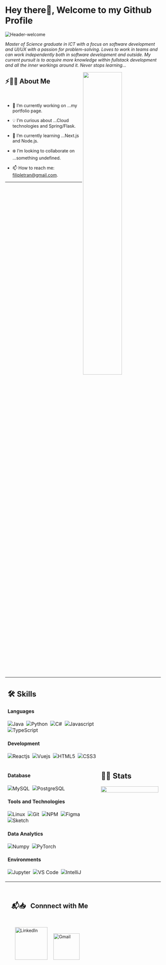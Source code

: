 # Hey there👋, Welcome to my Github Profile

<img src="https://readme-typing-svg.herokuapp.com?font=Architects+Daughter&size=22&duration=1500&pause=1000&width=435&lines=Aspiring+software+engineer...;Fullstack+developer%2C+focus+on+frontend;It's+a+me...+Filip%21" alt="Header-welcome"/>
 
 <p> <i>Master of Science graduate in ICT with a focus on software development and UI/UX with a passion for problem-solving. Loves to work in teams and can work independently both in software development and outside. My current pursuit is to acquire more knowledge within fullstack development and all the inner workings around it. Never stops learning... </i></p>


<img src="https://user-images.githubusercontent.com/89788120/167628634-549d2bdd-609e-4275-85af-1e1974da64ca.gif" width="50%" align="right" />

## ⚡🙋‍♂️ About Me

</br>

- 🔧 I’m currently working on ...my portfolio page.

- 💡 I’m curious about ...Cloud technologies and Spring/Flask.
- 📖 I’m currently learning ...Next.js and Node.js.
- ❄️ I’m looking to collaborate on ...something undefined.
- 📫 How to reach me: filipletran@gmail.com.

<hr>



</br>


<table width="100%" >

 <tr>
    <td width="60%">
     
## 🛠️ Skills

#### Languages

![Java](https://img.shields.io/badge/Java-%23150458.svg?style=flat&logo=java&logoColor=orange)&nbsp;
![Python](https://img.shields.io/badge/-Python-05122A?style=flat&logo=python)&nbsp;
![C#](https://img.shields.io/badge/-C%23-05122A?style=flat&logo=Csharp)&nbsp;
![Javascript](https://img.shields.io/badge/JavaScript-F7DF1E?style=flat&logo=javascript&logoColor=black)&nbsp;
![TypeScript](https://img.shields.io/badge/Typescript-007acc?style=flat&logo=Typescript&logoColor=white)&nbsp;
<!-- ![R](https://img.shields.io/badge/R-276DC3?style=flat&logo=r&logoColor=blue&color=0B2C4A)&nbsp; -->
<!-- ![Shell Script](https://img.shields.io/badge/Shell_Script-121011?style=flat&logo=gnu-bash&logoColor=white) -->


#### Development
![Reactjs](https://img.shields.io/badge/React-20232A?style=flat&logo=react&logoColor=61DAFB)&nbsp;
![Vuejs](https://img.shields.io/badge/Vue-35495e?style=flat&logo=vue.js&logoColor=42b883)&nbsp;
![HTML5](https://img.shields.io/badge/HTML5-e34c26?style=flat&logo=html5&logoColor=white)&nbsp;
![CSS3](https://img.shields.io/badge/CSS3-264de4?style=flat&logo=css3&logoColor=white)&nbsp;
<!-- ![Flask](https://img.shields.io/badge/Flask-000000?style=flat&logo=flask&logoColor=white)&nbsp; -->
<!-- ![Django](https://img.shields.io/badge/Django-092E20?style=flat&logo=django&logoColor=white)&nbsp; -->
<!-- ![Jquery](https://img.shields.io/badge/jQuery-0769AD?style=flat&logo=jquery&logoColor=white)&nbsp; -->
<!-- ![Apache](https://img.shields.io/badge/Apache-D22128?style=flat&logo=Apache&logoColor=white) -->
<!--      
![Express.js](https://img.shields.io/badge/express.js-%23404d59.svg?style=flat&logo=express&logoColor=%2361DAFB) -->
<!-- ![PHP](https://img.shields.io/badge/PHP-777BB4?style=flat&logo=php&logoColor=white)&nbsp; -->


#### Database

![MySQL](https://img.shields.io/badge/MySQL-00000F?style=flat&logo=mysql&logoColor=white)&nbsp;
![PostgreSQL](https://img.shields.io/badge/PostgreSQL-316192?style=flat&logo=postgresql&logoColor=green)
<!-- ![SQlite](https://img.shields.io/badge/-SQlite-05122A?style=flat&logo=sqlite&logoColor=A8B9CC)&nbsp; -->

#### Tools and Technologies


![Linux](https://img.shields.io/badge/Linux-05122A?style=flat&logo=linux&logoColor=white)&nbsp;
![Git](https://img.shields.io/badge/-Git-05122A?style=flat&logo=git)&nbsp;
![NPM](https://img.shields.io/badge/npm-CB3837?style=flat&logo=npm&logoColor=white)&nbsp;
![Figma](https://img.shields.io/badge/Figma-1bb4f4?style=flat&logo=figma&logoColor=white)&nbsp;
![Sketch](https://img.shields.io/badge/Sketch-ec6b04?style=flat&logo=sketch&logoColor=black)&nbsp;
<!-- ![VIM](https://img.shields.io/badge/VIM-%2311AB00.svg?&style=flat&logo=vim&logoColor=white)&nbsp; -->
<!-- ![AWS](https://img.shields.io/badge/Amazon_AWS-232F3E?style=flat&logo=amazon-aws&logoColor=white)&nbsp; -->
<!-- ![Fast API](https://img.shields.io/badge/fastapi-109989?style=flat&logo=FASTAPI&logoColor=white) -->

<!-- ![PyPI](https://img.shields.io/badge/pypi-3775A9?style=flat&logo=pypi&logoColor=white)&nbsp; -->


#### Data Analytics 

![Numpy](https://img.shields.io/badge/Numpy-777BB4?style=flat&logo=numpy&logoColor=white)&nbsp;
![PyTorch](https://img.shields.io/badge/PyTorch-2C2D72?style=flat&logo=pytorch&logoColor=white)&nbsp;<!-- ![Docker](https://img.shields.io/badge/Docker-2CA5E0?style=flat&logo=docker&logoColor=white)&nbsp; -->
<!-- ![Tableau](https://img.shields.io/badge/Tableau-E97627?style=flat&logo=Tableau&logoColor=white)&nbsp; -->
<!-- ![Power BI](https://img.shields.io/badge/PowerBI-F2C811?style=flat&logo=Power%20BI&logoColor=white) -->
     
#### Environments
![Jupyter](https://img.shields.io/badge/Jupyter-F37626.svg?&style=flat&logo=Jupyter&logoColor=white)&nbsp;
![VS Code](https://img.shields.io/badge/Visual_Studio_Code-0078D4?style=flat&logo=visual%20studio%20code&logoColor=white)&nbsp;
![IntelliJ](https://img.shields.io/badge/IntelliJ-426?style=flat&logo=intellijidea&logoColor=white)&nbsp;

</td>
    <td>
  
## 📄📜 Stats


<p align="center">
  <!-- <img width="100%" src="https://github-readme-stats.vercel.app/api?username=kaustav202&theme=algolia&show_icons=true&bg_color=transparent&title_color=navy&text_color=black" />
 </br> 
  <img width="100%" src="https://github-readme-streak-stats.herokuapp.com/?user=filipletran"/>
 </br>-->
  <img width="100%" src="https://github-readme-stats.vercel.app/api/top-langs/?username=filipletran&hide=jupyter%20notebook&langs_count=6&layout=compact&bg_color=transparent" />
</p>
     
  </td>
 </tr>
</table>



</br>


<!-- 
# Featured Repositories 🚀


<img width="32%" src="https://github-readme-stats.vercel.app/api/pin/?username=kaustav202&repo=RealTime-TwitterDataAnalysis&theme=swift"/> &nbsp; <img width="32%" src="https://github-readme-stats.vercel.app/api/pin/?username=kaustav202&repo=News-Accumulator&theme=buefy"/> &nbsp; <img width="32%" src="https://github-readme-stats.vercel.app/api/pin/?username=kaustav202&repo=JS-DOM-Snippets&theme=vue"/>

<img width="30%" src="https://github-readme-stats.vercel.app/api/pin/?username=kaustav202&repo=IPL-Statistical-Analysis&theme=moltack&title_color=000000"/>

<img width="30%" src = "https://github-readme-stats.vercel.app/api/pin/?username=kaustav202&repo=Gamer-Hub"/>

<img width="30%" src="https://github-readme-stats.vercel.app/api/pin/?username=kaustav202&repo=Tech-Vision"/>

<img width="30%" src="https://github-readme-stats.vercel.app/api/pin/?username=kaustav202&repo=HomePal&theme=vue"/>

<img width="30%" src="https://github-readme-stats.vercel.app/api/pin/?username=kaustav202&repo=Directory-Tree-Generator&theme=apprentice"/>
 -->



## &nbsp; &nbsp; 📬📥 &nbsp; Connnect with Me

<br/>

&nbsp; &nbsp; &nbsp; &nbsp; <a href="https://www.linkedin.com/in/filip-tran/"><img width="105px" alt="LinkedIn" src="https://img.shields.io/badge/LinkedIn%20-%230077B5.svg?&style=flat&logo=linkedin&logoColor=white"/></a> &nbsp;&nbsp;&nbsp;
<a href="mailto:filipletran@gmail.com"><img width="85px" alt="Gmail" src="https://img.shields.io/badge/Gmail-D14836?style=flat&logo=gmail&logoColor=white" /></a> &nbsp; &nbsp; 

</br>
</br>


